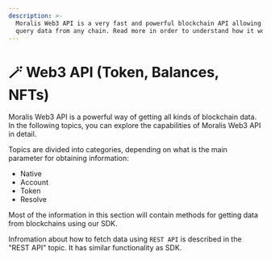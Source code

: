 ```yaml
---
description: >-
  Moralis Web3 API is a very fast and powerful blockchain API allowing you to
  query data from any chain. Read more in order to understand how it works.
---
```


# 🪄 Web3 API (Token, Balances, NFTs)

Moralis Web3 API is a powerful way of getting all kinds of blockchain data. In the following topics, you can explore the capabilities of Moralis Web3 API in detail. 

Topics are divided into categories, depending on what is the main parameter for obtaining information:

* Native
* Account
* Token
* Resolve

Most of the information in this section will contain methods for getting data from blockchains using our SDK.

Infromation about how to fetch data using `REST API` is described in the "REST API" topic. It has similar functionality as SDK.
